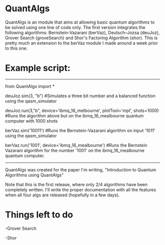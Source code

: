# QuantAlgs
 QuantAlgs is an module that aims at allowing basic quantum algorithms to be solved using one line of code only. The first version integrates the following algorithms: Bernstein-Vazarani (berVaz), Deutsch–Jozsa (deuJoz), Grover Search (groveSearch) and Shor's Factoring Algorithm (shor). This is pretty much an extension to the berVaz module I made around a week prior to this one.
 

# Example script:
 
 -------------------------------------------------------------------------------------------------------------------------------------------------------------------

from QuantAlgs import *

deuJoz.sim(3, "b") #Simulates a three bit number and a balanced function using the qasm_simulator

deuJoz.run(3,"b", device='ibmq_16_melbourne', plotTool='mpl', shots=1000) #Runs the algorithm above but on the ibmq_16_mealbourne quantum computer with 1000 shots

berVaz.sim('10011') #Runs the Bernstein-Vazarani algorithm on input '1011' using the qasm_simulator

berVaz.run('1001', device='ibmq_16_mealbourne') #Runs the Bernstein Vazarani algorithm for the number '1001' on the ibmq_16_mealbourne quantum computer. 

--------------------------------------------------------------------------------------------------------------------------------------------------------------------

QuantAlgs was created for the paper I'm writing, "Introduction to Quantum Algorithms using QuantAlgs"

Note that this is the first release, where only 2/4 algorithms have been completely written. I'll write the proper documentation with all the features when all four algs are released (hopefully in a few days). 

# Things left to do

-Grover Search

-Shor




 
